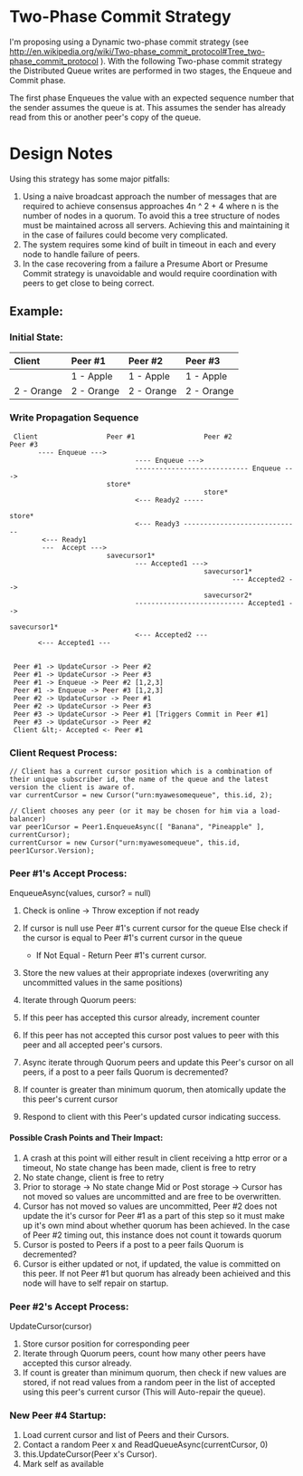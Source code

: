 ﻿# Two-Phase Commit Strategy
I'm proposing using a Dynamic two-phase commit strategy (see http://en.wikipedia.org/wiki/Two-phase_commit_protocol#Tree_two-phase_commit_protocol ). With the following Two-phase commit strategy the Distributed Queue writes are performed in two stages, the Enqueue and Commit phase.

The first phase Enqueues the value with an expected sequence number that the sender assumes the queue is at. 
This assumes the sender has already read from this or another peer's copy of the queue.

# Design Notes

Using this strategy has some major pitfalls:

1. Using a naive broadcast approach the number of messages that are required to achieve consensus approaches 4n ^ 2 + 4 where n is the number of nodes in a quorum. To avoid this a tree structure of nodes must be maintained across all servers. Achieving this and maintaining it in the case of failures could become very complicated.
2. The system requires some kind of built in timeout in each and every node to handle failure of peers.
3. In the case recovering from a failure a Presume Abort or Presume Commit strategy is unavoidable and would require coordination with peers to get close to being correct.

## Example:

### Initial State:

|Client     |Peer #1    |Peer #2    |Peer #3    |
|:----------|:----------|:----------|:----------|
|           |1 - Apple  |1 - Apple  |1 - Apple  |
|2 - Orange |2 - Orange |2 - Orange |2 - Orange |


### Write Propagation Sequence


     Client                 Peer #1                 Peer #2                 Peer #3
           ---- Enqueue --->
                                   ---- Enqueue --->
                                   ---------------------------- Enqueue --->
                            store*
                                                    store*
                                   <--- Ready2 -----
                                                                            store*
                                   <--- Ready3 -----------------------------
            <--- Ready1 
            ---  Accept ---> 
                            savecursor1*           
                                   --- Accepted1 --->
                                                    savecursor1*
                                                           --- Accepted2 -->
                                                    savecursor2*
                                   --------------------------- Accepted1 -->
                                                                            savecursor1*
                                   <--- Accepted2 ---
           <--- Accepted1 ---


     Peer #1 -> UpdateCursor -> Peer #2
     Peer #1 -> UpdateCursor -> Peer #3
     Peer #1 -> Enqueue -> Peer #2 [1,2,3]
     Peer #1 -> Enqueue -> Peer #3 [1,2,3]
     Peer #2 -> UpdateCursor -> Peer #1
     Peer #2 -> UpdateCursor -> Peer #3
     Peer #3 -> UpdateCursor -> Peer #1 [Triggers Commit in Peer #1]
     Peer #3 -> UpdateCursor -> Peer #2
     Client &lt;- Accepted <- Peer #1



### Client Request Process: 
    
    // Client has a current cursor position which is a combination of their unique subscriber id, the name of the queue and the latest version the client is aware of.
    var currentCursor = new Cursor("urn:myawesomequeue", this.id, 2);

    // Client chooses any peer (or it may be chosen for him via a load-balancer)
    var peer1Cursor = Peer1.EnqueueAsync([ "Banana", "Pineapple" ], currentCursor);
    currentCursor = new Cursor("urn:myawesomequeue", this.id, peer1Cursor.Version);

### Peer #1's Accept Process:

EnqueueAsync(values, cursor? = null)

1. Check is online -> Throw exception if not ready
2. If cursor is null use Peer #1's current cursor for the queue
   Else check if the cursor is equal to Peer #1's current cursor in the queue
	- If Not Equal - Return Peer #1's current cursor.

3. Store the new values at their appropriate indexes (overwriting any uncommitted values in the same positions)
4. Iterate through Quorum peers:
5. If this peer has accepted this cursor already, increment counter
6. If this peer has not accepted this cursor post values to peer with this peer and all accepted peer's cursors.
7. Async iterate through Quorum peers and update this Peer's cursor on all peers, if a post to a peer fails Quorum is decremented?
8. If counter is greater than minimum quorum, then atomically update the this peer's current cursor
9. Respond to client with this Peer's updated cursor indicating success.

#### Possible Crash Points and Their Impact:

1. A crash at this point will either result in client receiving a http error or a timeout, No state change has been made, client is free to retry
2. No state change, client is free to retry
3. Prior to storage -> No state change
   Mid or Post storage -> Cursor has not moved so values are uncommitted and are free to be overwritten.
6. Cursor has not moved so values are uncommitted, Peer #2 does not update the it's cursor for Peer #1 as a part of this step so it must make up it's own mind about whether quorum has been achieved.
   In the case of Peer #2 timing out, this instance does not count it towards quorum 
7. Cursor is posted to Peers if a post to a peer fails Quorum is decremented?
8. Cursor is either updated or not, if updated, the value is committed on this peer. If not Peer #1 but quorum has already been achieived and this node will have to self repair on startup.


### Peer #2's Accept Process:

UpdateCursor(cursor)

1. Store cursor position for corresponding peer
2. Iterate through Quorum peers, count how many other peers have accepted this cursor already.
3. If count is greater than minimum quorum, then check if new values are stored, if not read values from a random peer in the list of accepted using this peer's current cursor (This will Auto-repair the queue).

### New Peer #4 Startup:

1. Load current cursor and list of Peers and their Cursors.
2. Contact a random Peer x and ReadQueueAsync(currentCursor, 0)
3. this.UpdateCursor(Peer x's Cursor).
4. Mark self as available

